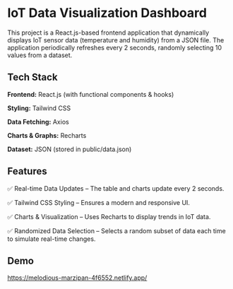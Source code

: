 
# IoT Data Visualization Dashboard

This project is a React.js-based frontend application that dynamically displays IoT sensor data (temperature and humidity) from a JSON file. The application periodically refreshes every 2 seconds, randomly selecting 10 values from a dataset.

## Tech Stack

**Frontend:** React.js (with functional components & hooks)

**Styling:** Tailwind CSS

**Data Fetching:** Axios

**Charts & Graphs:** Recharts

**Dataset:** JSON (stored in public/data.json)



## Features

✅ Real-time Data Updates – The table and charts update every 2 seconds.

✅ Tailwind CSS Styling – Ensures a modern and responsive UI.

✅ Charts & Visualization – Uses Recharts to display trends in IoT data.

✅ Randomized Data Selection – Selects a random subset of data each time to simulate real-time changes.



## Demo

https://melodious-marzipan-4f6552.netlify.app/

